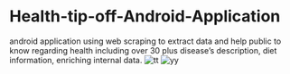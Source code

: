 # Health-tip-off-Android-Application
android application using web scraping to extract data and help public to know regarding health including over  30 plus disease’s description, diet information, enriching internal data.
![tt](https://user-images.githubusercontent.com/75332947/190310817-4ecad9de-8f3b-48c6-bdb0-b1c6a23e2a9f.png)
![yy](https://user-images.githubusercontent.com/75332947/190310895-ccb4d4fd-fbb1-4133-9777-7e8fb713cc3a.jpg)

